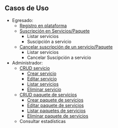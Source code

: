 ## Casos de Uso
- Egresado:
    - [Registro en plataforma](/Requisitos/Casos_de_Uso/Egresado/Registro_en_plataforma/Readme.md)
    - [Suscripción en Servicios/Paquete](/Requisitos/Casos_de_Uso/Egresado/Suscripcion_servicios/Readme.md)
        - Listar servicios
        - Suscipción a servicio
    - [Cancelar suscripción de un servicio/Paquete](/Requisitos/Casos_de_Uso/Egresado/Cancelar_Suscripción_Servicios/Readme.md)
        - Listar servicios
        - Cancelar Suscipción a servicio
- Administrador:
    - [CRUD servicio](/Requisitos/Casos_de_Uso/Administrador/CRUD_Servicio/Readme.md)
        - [Crear servicio](/Requisitos/Casos_de_Uso/Administrador/CRUD_Servicio/Crear_Servicio/Readme.md)
        - [Editar servicio](/Requisitos/Casos_de_Uso/Administrador/CRUD_Servicio/Editar_Servicio/Readme.md)
        - [Listar servicios](/Requisitos/Casos_de_Uso/Administrador/CRUD_Servicio/Listar_Servicio/Readme.md)
        - [Eliminar servicio](/Requisitos/Casos_de_Uso/Administrador/CRUD_Servicio/Eliminar_Servicio/Readme.md)
    - [CRUD paquete de servicios](/Requisitos/Casos_de_Uso/Administrador/CRUD_Paquete_de_Servicios/Readme.md)
        - [Crear paquete de servicios](/Requisitos/Casos_de_Uso/Administrador/CRUD_Paquete_de_Servicios/Crear_Paquete/Readme.md)
        - [Editar paquete de servicios](/Requisitos/Casos_de_Uso/Administrador/CRUD_Paquete_de_Servicios/Editar_Paquete/Readme.md)
        - [Listar paquetes de servicios](/Requisitos/Casos_de_Uso/Administrador/CRUD_Paquete_de_Servicios/Listar_Paquete/Readme.md)
        - [Eliminar paquete de servicios](/Requisitos/Casos_de_Uso/Administrador/CRUD_Paquete_de_Servicios/Eliminar_Paquete/Readme.md)
    - Consultar estadísticas